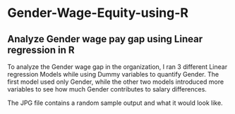 # Gender-Wage-Equity-using-R
Analyze Gender wage pay gap using Linear regression in R
------------
To analyze the Gender wage gap in the organization, I ran 3 different Linear regression Models while using Dummy variables to quantify Gender. The first model used only Gender, while the other two models introduced more variables to see how much Gender contributes to salary differences.


The JPG file contains a random sample output and what it would look like.
